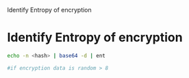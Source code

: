 Identify Entropy of encryption

# Identify Entropy of encryption

```bash
echo -n <hash> | base64 -d | ent

#if encryption data is random > 8 
```